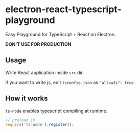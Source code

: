 # electron-react-typescript-playground

Easy Playground for TypeScript + React on Electron.

**DON'T USE FOR PRODUCTION**

## Usage

Write React application inside `src` dir.

If you want to write js, edit `tsconfig.json` as `"allowJs": true`.

## How it works

`ts-node` enables typescript compiling at runtime.

```javascript
// preload.js
require('ts-node').register();
```